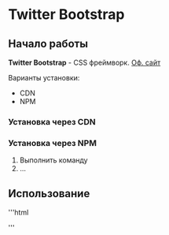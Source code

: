# Twitter Bootstrap

## Начало работы
**Twitter Bootstrap** - CSS фреймворк. [Оф. сайт](https://getbootstrap.com)

Варианты установки:
* CDN
* NPM 

### Установка через CDN

### Установка через NPM

1. Выполнить команду
1. ...

## Использование

'''html
<html>
  <head></head>
</html>
'''





